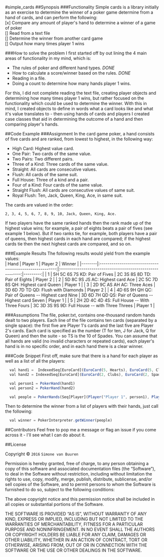 #simple_cards
##Synopsis
###Functionality
Simple cards is a library initially as an exercise to determine the winner of a poker game determine from a hand of cards, and can perform the following:
<br>
[x] Compare any amount of player's hand to determine a winner of a game of poker
<br>
[] Read from a text file
<br>
[] Determine the winner from another card game
<br>
[] Output how many times player 1 wins

###How to solve the problem
I first started off by out lining the 4 main areas of functionality in my mind, which is:
 - The rules of poker and different hand types. *DONE*
 - How to calculate a score/winner based on the rules. *DONE*
 - Reading in a file.
 - Doing a count to determine how many hands player 1 wins.
 
For this, I did not complete reading the text file, creating player objects and determining how many times player 1 wins, but rather focused on the functionality which could be used to determine the winner.
With this in mind, I created objects to define in words what a card looks like and what it's value translates to - then using hands of cards and players I created case classes that aid in determining the outcome of a hand and then comparing player's hands.

##Code Example
###Assignment
In the card game poker, a hand consists of five cards and are ranked, from lowest to highest, in the following way:

- High Card: Highest value card.
- One Pair: Two cards of the same value.
- Two Pairs: Two different pairs.
- Three of a Kind: Three cards of the same value.
- Straight: All cards are consecutive values.
- Flush: All cards of the same suit.
- Full House: Three of a kind and a pair.
- Four of a Kind: Four cards of the same value.
- Straight Flush: All cards are consecutive values of same suit.
- Royal Flush: Ten, Jack, Queen, King, Ace, in same suit.

The cards are valued in the order:
```
2, 3, 4, 5, 6, 7, 8, 9, 10, Jack, Queen, King, Ace.
```
If two players have the same ranked hands then the rank made up of the highest value wins; for example, a pair of eights beats a pair of fives (see example 1 below). But if two ranks tie, for example, both players have a pair of queens, then highest cards in each hand are compared; if the highest cards tie then the next highest cards are compared, and so on.

###Example Results
The following results would yield from the example values:
<br>
| Hand   | Player 1                                                 | Player 2                                                   | Winner   |
|--------|:--------------------------------------------------------:|:----------------------------------------------------------:|---------:|
|  1     |   5H 5C 6S 7S KD: Pair of Fives                          |   2C 3S 8S 8D TD: Pair of Eights                           | Player 2 |
|  2     |   5D 8C 9S JS AC: Highest card Ace                       |   2C 5C 7D 8S QH: Highest card Queen                       | Player 1 |
|  3     |   2D 9C AS AH AC: Three Aces                             |   3D 6D 7D TD QD: Flush with Diamonds                      | Player 2 |
|  4     |   4D 6S 9H QH QC: Pair of Queens --  Highest card Nine   |   3D 6D 7H QD QS: Pair of Queens --  Highest card Seven    | Player 1 |
|  5     |   2H 2D 4C 4D 4S: Full House --  With Three Fours        |   3C 3D 3S 9S 9D: Full House --  with Three Threes         | Player 1 |


###Assumptions
The file, poker.txt, contains one-thousand random hands dealt to two players. Each line of the file contains ten cards (separated by a single space): the first five are Player 1's cards and the last five are Player 2's cards. Each card is specified as the number (T for ten, J for Jack, Q for Queen) and then the suite - so TS is the 10 of Spades.
You can assume that all hands are valid (no invalid characters or repeated cards), each player's hand is in no specific order, and in each hand there is a clear winner.

###Code Snippet
First off, make sure that there is a hand for each player as well as a list of all the players:
```javascript
  val hand1 =  IndexedSeq[EuroCard](EuroCard(5, Hearts), EuroCard(5, Clubs), EuroCard(6, Spades), EuroCard(7, Spades), EuroCard(13, Diamonds))
  val hand2 = IndexedSeq[EuroCard](EuroCard(2, Clubs), EuroCard(2, Spades), EuroCard(8, Spades), EuroCard(8, Diamonds), EuroCard(10, Diamonds))

  val person1 = PokerHand(hand1)
  val person2 = PokerHand(hand2)

  val people = PokerHands(Seq[Player](Player("Player 1", person1), Player("Player 2", person2)))
```

Then to determine the winner from a list of players with their hands, just call the following:
```javascript
  val winner = PokerInterpreter.getWinner(people)
```


##Contributors
Feel free to pop me a message or flag an issue if you come across it - I'll see what I can do about it.

##License

Copyright © `2016` `Simone van Buuren`

Permission is hereby granted, free of charge, to any person
obtaining a copy of this software and associated documentation
files (the “Software”), to deal in the Software without
restriction, including without limitation the rights to use,
copy, modify, merge, publish, distribute, sublicense, and/or sell
copies of the Software, and to permit persons to whom the
Software is furnished to do so, subject to the following
conditions:

The above copyright notice and this permission notice shall be
included in all copies or substantial portions of the Software.

THE SOFTWARE IS PROVIDED “AS IS”, WITHOUT WARRANTY OF ANY KIND,
EXPRESS OR IMPLIED, INCLUDING BUT NOT LIMITED TO THE WARRANTIES
OF MERCHANTABILITY, FITNESS FOR A PARTICULAR PURPOSE AND
NONINFRINGEMENT. IN NO EVENT SHALL THE AUTHORS OR COPYRIGHT
HOLDERS BE LIABLE FOR ANY CLAIM, DAMAGES OR OTHER LIABILITY,
WHETHER IN AN ACTION OF CONTRACT, TORT OR OTHERWISE, ARISING
FROM, OUT OF OR IN CONNECTION WITH THE SOFTWARE OR THE USE OR
OTHER DEALINGS IN THE SOFTWARE.